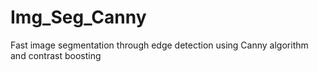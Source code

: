 # Img_Seg_Canny
Fast image segmentation through edge detection using Canny algorithm and contrast boosting 
